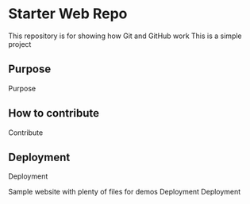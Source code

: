 # Starter Web Repo

This repository is for showing how Git and GitHub work
This is a simple project 

## Purpose
Purpose

## How to contribute 
Contribute

## Deployment
Deployment

Sample website with plenty of files for demos
Deployment
Deployment